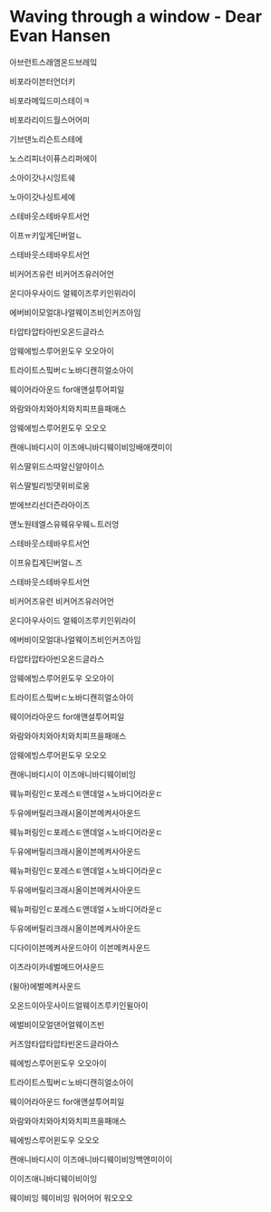# Waving through a window - Dear Evan Hansen

아브런트스래앰온드브레잌

비포라이븐터언더키

비포라메잌드미스테이ㅋ

비포라리이드월스어어미

기브댄노리슨트스테에

노스리피너이퓨스리퍼에이

소아이갓나시잉트쉐

노아이갓나싱트세에

스테바웃스테바우트서언

이프ㅠ키잎게딘버얼ㄴ

스테바웃스테바우트서언

비커어즈유런 비커어즈유러어언

온디아우사이드 얼웨이즈루키인위라이

에버비이모얼대나얼웨이즈비인커즈아임

타압타압타아빈오온드글라스

암웨에빙스루어윈도우 오오아이

트라이트스핔버ㄷ노바디캔히얼소아이

웨이어라아운드 for애앤설투어피일

와람와아치와아치와치피프을패애스

암웨에빙스루어윈도우 오오오

캔애니바디시이 이즈애니바디웨이비잉배애캣미이



위스딸위드스따알신알아이스

위스딸빌리빙댓위비로옹

벋에브리선더즌라아이즈

앤노원테엘스유웨유우웨ㄴ트러엉

스테바웃스테바우트서언

이프유킵게딘버얼ㄴ즈

스테바웃스테바우트서언

비커어즈유런 비커어즈유러어언

온디아우사이드 얼웨이즈루키인위라이

에버비이모얼대나얼웨이즈비인커즈아임

타압타압타아빈오온드글라스

암웨에빙스루어윈도우 오오아이

트라이트스핔버ㄷ노바디캔히얼소아이

웨이어라아운드 for애앤설투어피일

와람와아치와아치와치피프을패애스

암웨에빙스루어윈도우 오오오

캔애니바디시이 이즈애니바디웨이비잉



웨뉴퍼링인ㄷ포레스ㅌ앤데얼ㅅ노바디어라운ㄷ

두유에버릴리크래시올이븐메켜사아운드

웨뉴퍼링인ㄷ포레스ㅌ앤데얼ㅅ노바디어라운ㄷ

두유에버릴리크래시올이븐메켜사아운드

웨뉴퍼링인ㄷ포레스ㅌ앤데얼ㅅ노바디어라운ㄷ

두유에버릴리크래시올이븐메켜사아운드

웨뉴퍼링인ㄷ포레스ㅌ앤데얼ㅅ노바디어라운ㄷ

두유에버릴리크래시올이븐메켜사아운드

디다이이븐메켜사운드아이 이븐메켜사운드

이츠라이카네벌메드어사운드

 (윌아)에벌메켜사운드

오온드이아웃사이드얼웨이즈루키인윌아이

에벌비이모얼댄어얼웨이즈빈

커즈암타압타압타빈온드글라아스

웨에빙스루어윈도우 오오아이

트라이트스핔버ㄷ노바디캔히얼소아이

웨이어라아운드 for애앤설투어피일

와람와아치와아치와치피프을패애스

웨에빙스루어윈도우 오오오

캔애니바디시이 이즈애니바디웨이비잉백엔미이이



이이즈애니바디웨이비이잉

웨이비잉 웨이비잉 워어어어 워오오오
